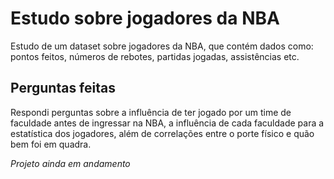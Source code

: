 # Estudo sobre jogadores da NBA

Estudo de um dataset sobre jogadores da NBA, que contém dados como: pontos feitos, números de rebotes, partidas jogadas, assistências etc.

## Perguntas feitas

Respondi perguntas sobre a influência de ter jogado por um time de faculdade antes de ingressar na NBA, a influência de cada faculdade para a estatística dos jogadores, além de correlações entre o porte físico e quão bem foi em quadra.

*Projeto ainda em andamento*
